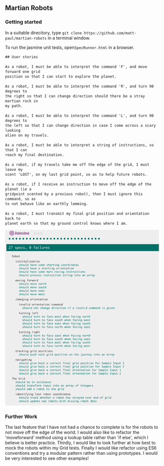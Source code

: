 ## Martian Robots

### Getting started
In a suitable direcitory, type ```git clone https://github.com/matt-paul/martian-robots``` in a terminal window.

To run the jasmine unit tests, open```SpecRunner.html``` in a browser.

```
## User stories

As a robot, I must be able to interpret the command 'F', and move forward one grid
position so that I can start to explore the planet.

As a robot, I must be able to interpret the command 'R', and turn 90 degrees to
the right so that I can change direction should there be a stray martian rock in
my path.

As a robot, I must be able to interpret the command 'L', and turn 90 degrees to
the left so that I can change direction in case I come across a scary looking
alien on my travels.

As a robot, I must be able to interpret a string of instructions, so that I can
reach my final destination.

As a robot, if my travels take me off the edge of the grid, I must leave my
scent 'LOST', on my last grid point, so as to help future robots.

As a robot, if I receive an instruction to move off the edge of the planet (ie a
gridpoint scented by a previous robot), then I must ignore this command, so as
to not behave like an earthly lemming.

As a robot, I must transmit my final grid position and orientation back to
planet earth so that my ground control knows where I am.
```

![Jasmine Tests](/images/Jasmine-tests.png)

### Further Work

The last feature that I have not had a chance to complete is for the robots to not move off the edge of the world. I would also like to refactor the 'moveforward' method using a lookup table rather than 'if else', which I believe is better practice. Thirdly, I would like to look further at how best to mock the robots within my Grid tests.  Finally I would like refactor using ES6 conventions and try a modular pattern rather than using prototypes.  I would be very interested to see other examples! 
